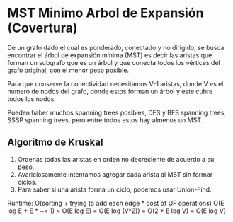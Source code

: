 # MST Minimo Arbol de Expansión (Covertura)

De un grafo dado el cual es ponderado, conectado y no dirigido, se busca encontrar el árbol de expansión mínima (MST) es decir las aristas que forman un subgrafo que es un árbol y que conecta todos los vértices del grafo original, con el menor peso posible.

Para que conserve la conectividad necesitamos V-1 aristas, donde V es el numero de nodos del grafo, donde estos forman un árbol y este cubre todos los nodos.

Pueden haber muchos spanning trees posibles, DFS y BFS spanning trees, SSSP spanning trees, pero entre todos estos hay almenos un MST.

## Algoritmo de Kruskal

1. Ordenas todas las aristas en orden no decreciente de acuerdo a su peso.
2. Avariciosamente intentamos agregar cada arista al MST sin formar ciclos.
3. Para saber si una arista forma un ciclo, podemos usar Union-Find.

Runtime: O(sorting + trying to add each edge * cost of UF operations)
         O(E log E + E * ~= 1) = O(E log E) = O(E log (V^2)) = O(2 * E log V) = O(E log V)